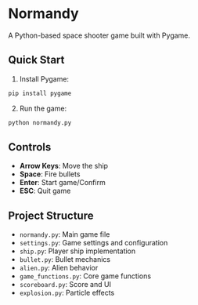 # Normandy

A Python-based space shooter game built with Pygame.

## Quick Start

1. Install Pygame:
```bash
pip install pygame
```

2. Run the game:
```bash
python normandy.py
```

## Controls

- **Arrow Keys**: Move the ship
- **Space**: Fire bullets
- **Enter**: Start game/Confirm
- **ESC**: Quit game

## Project Structure

- `normandy.py`: Main game file
- `settings.py`: Game settings and configuration
- `ship.py`: Player ship implementation
- `bullet.py`: Bullet mechanics
- `alien.py`: Alien behavior
- `game_functions.py`: Core game functions
- `scoreboard.py`: Score and UI
- `explosion.py`: Particle effects
